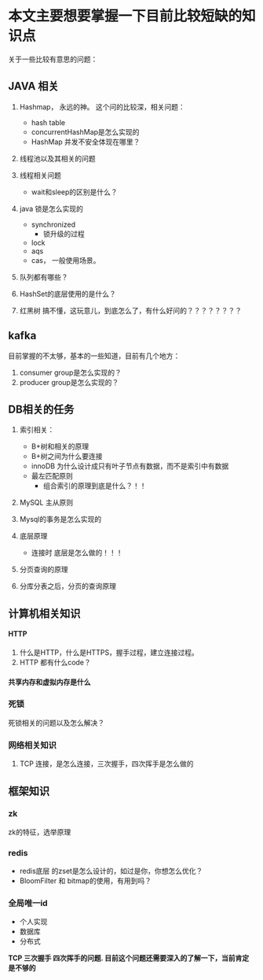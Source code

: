 # 本文主要想要掌握一下目前比较短缺的知识点

关于一些比较有意思的问题：

## JAVA 相关
1. Hashmap， 永远的神。
   这个问的比较深，相关问题：
   - hash table
   - concurrentHashMap是怎么实现的
   - HashMap 并发不安全体现在哪里？
2. 线程池以及其相关的问题
   
3. 线程相关问题
   - wait和sleep的区别是什么？
   


4. java 锁是怎么实现的
   - synchronized
      - 锁升级的过程
   - lock
   - aqs
   - cas， 一般使用场景。

5. 队列都有哪些？

6. HashSet的底层使用的是什么？

7. 红黑树
   搞不懂，这玩意儿，到底怎么了，有什么好问的？？？？？？？？

## kafka
目前掌握的不太够，基本的一些知道，目前有几个地方：
1. consumer group是怎么实现的？
2. producer group是怎么实现的？

## DB相关的任务
1. 索引相关：
   - B+树和相关的原理
   - B+树之间为什么要连接
   - innoDB 为什么设计成只有叶子节点有数据，而不是索引中有数据
   - 最左匹配原则
     - 组合索引的原理到底是什么？！！
2. MySQL 主从原则
3. Mysql的事务是怎么实现的

4. 底层原理
   - 连接时 底层是怎么做的！！！

5. 分页查询的原理
6. 分库分表之后，分页的查询原理



## 计算机相关知识

#### HTTP
1. 什么是HTTP，什么是HTTPS，握手过程，建立连接过程。
2. HTTP 都有什么code？

#### 共享内存和虚拟内存是什么

### 死锁
死锁相关的问题以及怎么解决？

### 网络相关知识
1. TCP 连接，是怎么连接，三次握手，四次挥手是怎么做的


## 框架知识
### zk
zk的特征，选举原理

### redis
- redis底层 的zset是怎么设计的，如过是你，你想怎么优化？
- BloomFilter 和 bitmap的使用，有用到吗？

### 全局唯一id
- 个人实现
- 数据库
- 分布式

**TCP 三次握手 四次挥手的问题. 目前这个问题还需要深入的了解一下，当前肯定是不够的**
